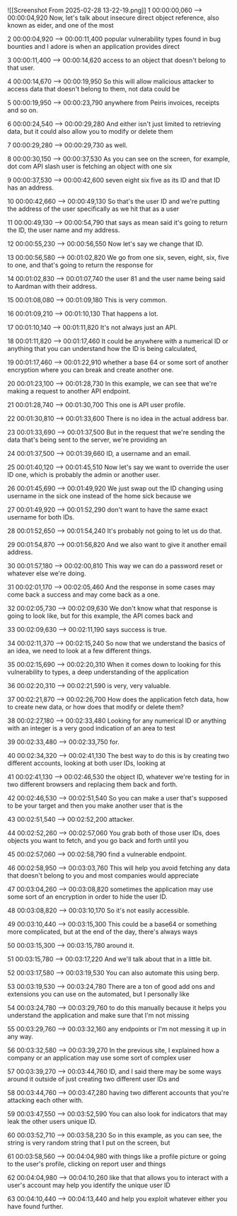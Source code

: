 
![[Screenshot From 2025-02-28 13-22-19.png]]
1
00:00:00,060 --> 00:00:04,920
Now, let's talk about insecure direct object reference, also known as eider, and one of the most

2
00:00:04,920 --> 00:00:11,400
popular vulnerability types found in bug bounties and I adore is when an application provides direct

3
00:00:11,400 --> 00:00:14,620
access to an object that doesn't belong to that user.

4
00:00:14,670 --> 00:00:19,950
So this will allow malicious attacker to access data that doesn't belong to them, not data could be

5
00:00:19,950 --> 00:00:23,790
anywhere from Peiris invoices, receipts and so on.

6
00:00:24,540 --> 00:00:29,280
And either isn't just limited to retrieving data, but it could also allow you to modify or delete them

7
00:00:29,280 --> 00:00:29,730
as well.

8
00:00:30,150 --> 00:00:37,530
As you can see on the screen, for example, dot com API slash user is fetching an object with one six

9
00:00:37,530 --> 00:00:42,600
seven eight six five as its ID and that ID has an address.

10
00:00:42,660 --> 00:00:49,130
So that's the user ID and we're putting the address of the user specifically as we hit that as a user

11
00:00:49,130 --> 00:00:54,790
that says as mean said it's going to return the ID, the user name and my address.

12
00:00:55,230 --> 00:00:56,550
Now let's say we change that ID.

13
00:00:56,580 --> 00:01:02,820
We go from one six, seven, eight, six, five to one, and that's going to return the response for

14
00:01:02,830 --> 00:01:07,740
the user 81 and the user name being said to Aardman with their address.

15
00:01:08,080 --> 00:01:09,180
This is very common.

16
00:01:09,210 --> 00:01:10,130
That happens a lot.

17
00:01:10,140 --> 00:01:11,820
It's not always just an API.

18
00:01:11,820 --> 00:01:17,460
It could be anywhere with a numerical ID or anything that you can understand how the ID is being calculated,

19
00:01:17,460 --> 00:01:22,910
whether a base 64 or some sort of another encryption where you can break and create another one.

20
00:01:23,100 --> 00:01:28,730
In this example, we can see that we're making a request to another API endpoint.

21
00:01:28,740 --> 00:01:30,700
This one is API user profile.

22
00:01:30,810 --> 00:01:33,600
There is no idea in the actual address bar.

23
00:01:33,690 --> 00:01:37,500
But in the request that we're sending the data that's being sent to the server, we're providing an

24
00:01:37,500 --> 00:01:39,660
ID, a username and an email.

25
00:01:40,120 --> 00:01:45,510
Now let's say we want to override the user ID one, which is probably the admin or another user.

26
00:01:45,690 --> 00:01:49,920
We just swap out the ID changing using username in the sick one instead of the home sick because we

27
00:01:49,920 --> 00:01:52,290
don't want to have the same exact username for both IDs.

28
00:01:52,650 --> 00:01:54,240
It's probably not going to let us do that.

29
00:01:54,870 --> 00:01:56,820
And we also want to give it another email address.

30
00:01:57,180 --> 00:02:00,810
This way we can do a password reset or whatever else we're doing.

31
00:02:01,170 --> 00:02:05,460
And the response in some cases may come back a success and may come back as a one.

32
00:02:05,730 --> 00:02:09,630
We don't know what that response is going to look like, but for this example, the API comes back and

33
00:02:09,630 --> 00:02:11,190
says success is true.

34
00:02:11,370 --> 00:02:15,240
So now that we understand the basics of an idea, we need to look at a few different things.

35
00:02:15,690 --> 00:02:20,310
When it comes down to looking for this vulnerability to types, a deep understanding of the application

36
00:02:20,310 --> 00:02:21,590
is very, very valuable.

37
00:02:21,870 --> 00:02:26,700
How does the application fetch data, how to create new data, or how does that modify or delete them?

38
00:02:27,180 --> 00:02:33,480
Looking for any numerical ID or anything with an integer is a very good indication of an area to test

39
00:02:33,480 --> 00:02:33,750
for.

40
00:02:34,320 --> 00:02:41,130
The best way to do this is by creating two different accounts, looking at both user IDs, looking at

41
00:02:41,130 --> 00:02:46,530
the object ID, whatever we're testing for in two different browsers and replacing them back and forth.

42
00:02:46,530 --> 00:02:51,540
So you can make a user that's supposed to be your target and then you make another user that is the

43
00:02:51,540 --> 00:02:52,200
attacker.

44
00:02:52,260 --> 00:02:57,060
You grab both of those user IDs, does objects you want to fetch, and you go back and forth until you

45
00:02:57,060 --> 00:02:58,790
find a vulnerable endpoint.

46
00:02:58,950 --> 00:03:03,760
This will help you avoid fetching any data that doesn't belong to you and most companies would appreciate

47
00:03:04,260 --> 00:03:08,820
sometimes the application may use some sort of an encryption in order to hide the user ID.

48
00:03:08,820 --> 00:03:10,170
So it's not easily accessible.

49
00:03:10,440 --> 00:03:15,300
This could be a base64 or something more complicated, but at the end of the day, there's always ways

50
00:03:15,300 --> 00:03:15,780
around it.

51
00:03:15,780 --> 00:03:17,220
And we'll talk about that in a little bit.

52
00:03:17,580 --> 00:03:19,530
You can also automate this using berp.

53
00:03:19,530 --> 00:03:24,780
There are a ton of good add ons and extensions you can use on the automated, but I personally like

54
00:03:24,780 --> 00:03:29,760
to do this manually because it helps you understand the application and make sure that I'm not missing

55
00:03:29,760 --> 00:03:32,160
any endpoints or I'm not messing it up in any way.

56
00:03:32,580 --> 00:03:39,270
In the previous site, I explained how a company or an application may use some sort of complex user

57
00:03:39,270 --> 00:03:44,760
ID, and I said there may be some ways around it outside of just creating two different user IDs and

58
00:03:44,760 --> 00:03:47,280
having two different accounts that you're attacking each other with.

59
00:03:47,550 --> 00:03:52,590
You can also look for indicators that may leak the other users unique ID.

60
00:03:52,710 --> 00:03:58,230
So in this example, as you can see, the string is very random string that I put on the screen, but

61
00:03:58,560 --> 00:04:04,980
with things like a profile picture or going to the user's profile, clicking on report user and things

62
00:04:04,980 --> 00:04:10,260
like that that allows you to interact with a user's account may help you identify the unique user ID

63
00:04:10,440 --> 00:04:13,440
and help you exploit whatever either you have found further.